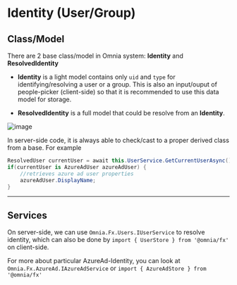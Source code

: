 # Identity (User/Group)

## Class/Model
There are 2 base class/model in Omnia system: **Identity** and **ResolvedIdentity**

- **Identity** is a light model contains only `uid` and `type` for identifying/resolving a user or a group. This is also an input/ouput of people-picker (client-side) so that it is recommended to use this data model for storage.
   
- **ResolvedIdentity** is a full model that could be resolve from an **Identity**.
 

![image](https://user-images.githubusercontent.com/17378364/112411280-3a00dd00-8d4f-11eb-8dae-8286cfc39d97.png)


In server-side code, it is always able to check/cast to a proper derived class from a base. For example

```cs
ResolvedUser currentUser = await this.UserService.GetCurrentUserAsync();
if(currentUser is AzureAdUser azureAdUser) {
    //retrieves azure ad user properties
    azureAdUser.DisplayName;
}
```



--- 
## Services


On server-side, we can use `Omnia.Fx.Users.IUserService` to resolve identity, which can also be done by `import { UserStore } from '@omnia/fx'` on client-side.

For more about particular AzureAd-Identity, you can look at `Omnia.Fx.AzureAd.IAzureAdService` or `import { AzureAdStore } from '@omnia/fx'`